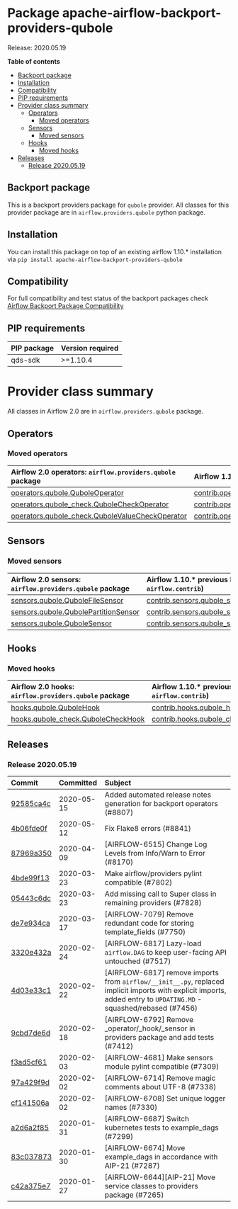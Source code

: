 <!--
 Licensed to the Apache Software Foundation (ASF) under one
 or more contributor license agreements.  See the NOTICE file
 distributed with this work for additional information
 regarding copyright ownership.  The ASF licenses this file
 to you under the Apache License, Version 2.0 (the
 "License"); you may not use this file except in compliance
 with the License.  You may obtain a copy of the License at

   http://www.apache.org/licenses/LICENSE-2.0

 Unless required by applicable law or agreed to in writing,
 software distributed under the License is distributed on an
 "AS IS" BASIS, WITHOUT WARRANTIES OR CONDITIONS OF ANY
 KIND, either express or implied.  See the License for the
 specific language governing permissions and limitations
 under the License.
 -->


# Package apache-airflow-backport-providers-qubole

Release: 2020.05.19

**Table of contents**

- [Backport package](#backport-package)
- [Installation](#installation)
- [Compatibility](#compatibility)
- [PIP requirements](#pip-requirements)
- [Provider class summary](#provider-class-summary)
    - [Operators](#operators)
        - [Moved operators](#moved-operators)
    - [Sensors](#sensors)
        - [Moved sensors](#moved-sensors)
    - [Hooks](#hooks)
        - [Moved hooks](#moved-hooks)
- [Releases](#releases)
    - [Release 2020.05.19](#release-20200519)

## Backport package

This is a backport providers package for `qubole` provider. All classes for this provider package
are in `airflow.providers.qubole` python package.

## Installation

You can install this package on top of an existing airflow 1.10.* installation via
`pip install apache-airflow-backport-providers-qubole`

## Compatibility

For full compatibility and test status of the backport packages check
[Airflow Backport Package Compatibility](https://cwiki.apache.org/confluence/display/AIRFLOW/Backported+providers+packages+for+Airflow+1.10.*+series)

## PIP requirements

| PIP package   | Version required   |
|:--------------|:-------------------|
| qds-sdk       | &gt;=1.10.4           |

# Provider class summary

All classes in Airflow 2.0 are in `airflow.providers.qubole` package.


## Operators




### Moved operators

| Airflow 2.0 operators: `airflow.providers.qubole` package                                                                                           | Airflow 1.10.* previous location (usually `airflow.contrib`)                                                                                                               |
|:----------------------------------------------------------------------------------------------------------------------------------------------------|:---------------------------------------------------------------------------------------------------------------------------------------------------------------------------|
| [operators.qubole.QuboleOperator](https://github.com/apache/airflow/blob/master/airflow/providers/qubole/operators/qubole.py)                       | [contrib.operators.qubole_operator.QuboleOperator](https://github.com/apache/airflow/blob/v1-10-stable/airflow/contrib/operators/qubole_operator.py)                       |
| [operators.qubole_check.QuboleCheckOperator](https://github.com/apache/airflow/blob/master/airflow/providers/qubole/operators/qubole_check.py)      | [contrib.operators.qubole_check_operator.QuboleCheckOperator](https://github.com/apache/airflow/blob/v1-10-stable/airflow/contrib/operators/qubole_check_operator.py)      |
| [operators.qubole_check.QuboleValueCheckOperator](https://github.com/apache/airflow/blob/master/airflow/providers/qubole/operators/qubole_check.py) | [contrib.operators.qubole_check_operator.QuboleValueCheckOperator](https://github.com/apache/airflow/blob/v1-10-stable/airflow/contrib/operators/qubole_check_operator.py) |




## Sensors



### Moved sensors

| Airflow 2.0 sensors: `airflow.providers.qubole` package                                                                          | Airflow 1.10.* previous location (usually `airflow.contrib`)                                                                                        |
|:---------------------------------------------------------------------------------------------------------------------------------|:----------------------------------------------------------------------------------------------------------------------------------------------------|
| [sensors.qubole.QuboleFileSensor](https://github.com/apache/airflow/blob/master/airflow/providers/qubole/sensors/qubole.py)      | [contrib.sensors.qubole_sensor.QuboleFileSensor](https://github.com/apache/airflow/blob/v1-10-stable/airflow/contrib/sensors/qubole_sensor.py)      |
| [sensors.qubole.QubolePartitionSensor](https://github.com/apache/airflow/blob/master/airflow/providers/qubole/sensors/qubole.py) | [contrib.sensors.qubole_sensor.QubolePartitionSensor](https://github.com/apache/airflow/blob/v1-10-stable/airflow/contrib/sensors/qubole_sensor.py) |
| [sensors.qubole.QuboleSensor](https://github.com/apache/airflow/blob/master/airflow/providers/qubole/sensors/qubole.py)          | [contrib.sensors.qubole_sensor.QuboleSensor](https://github.com/apache/airflow/blob/v1-10-stable/airflow/contrib/sensors/qubole_sensor.py)          |



## Hooks



### Moved hooks

| Airflow 2.0 hooks: `airflow.providers.qubole` package                                                                              | Airflow 1.10.* previous location (usually `airflow.contrib`)                                                                                      |
|:-----------------------------------------------------------------------------------------------------------------------------------|:--------------------------------------------------------------------------------------------------------------------------------------------------|
| [hooks.qubole.QuboleHook](https://github.com/apache/airflow/blob/master/airflow/providers/qubole/hooks/qubole.py)                  | [contrib.hooks.qubole_hook.QuboleHook](https://github.com/apache/airflow/blob/v1-10-stable/airflow/contrib/hooks/qubole_hook.py)                  |
| [hooks.qubole_check.QuboleCheckHook](https://github.com/apache/airflow/blob/master/airflow/providers/qubole/hooks/qubole_check.py) | [contrib.hooks.qubole_check_hook.QuboleCheckHook](https://github.com/apache/airflow/blob/v1-10-stable/airflow/contrib/hooks/qubole_check_hook.py) |






## Releases

### Release 2020.05.19

| Commit                                                                                         | Committed   | Subject                                                                                                                                                            |
|:-----------------------------------------------------------------------------------------------|:------------|:-------------------------------------------------------------------------------------------------------------------------------------------------------------------|
| [92585ca4c](https://github.com/apache/airflow/commit/92585ca4cb375ac879f4ab331b3a063106eb7b92) | 2020-05-15  | Added automated release notes generation for backport operators (#8807)                                                                                            |
| [4b06fde0f](https://github.com/apache/airflow/commit/4b06fde0f10ce178b3c336c5d901e3b089f2863d) | 2020-05-12  | Fix Flake8 errors (#8841)                                                                                                                                          |
| [87969a350](https://github.com/apache/airflow/commit/87969a350ddd41e9e77776af6d780b31e363eaca) | 2020-04-09  | [AIRFLOW-6515] Change Log Levels from Info/Warn to Error (#8170)                                                                                                   |
| [4bde99f13](https://github.com/apache/airflow/commit/4bde99f1323d72f6c84c1548079d5e98fc0a2a9a) | 2020-03-23  | Make airflow/providers pylint compatible (#7802)                                                                                                                   |
| [05443c6dc](https://github.com/apache/airflow/commit/05443c6dc8100e791446bbcc0df04de6e34017bb) | 2020-03-23  | Add missing call to Super class in remaining providers (#7828)                                                                                                     |
| [de7e934ca](https://github.com/apache/airflow/commit/de7e934ca3f21ce82f67accf92811b3ac044476f) | 2020-03-17  | [AIRFLOW-7079] Remove redundant code for storing template_fields (#7750)                                                                                           |
| [3320e432a](https://github.com/apache/airflow/commit/3320e432a129476dbc1c55be3b3faa3326a635bc) | 2020-02-24  | [AIRFLOW-6817] Lazy-load `airflow.DAG` to keep user-facing API untouched (#7517)                                                                                   |
| [4d03e33c1](https://github.com/apache/airflow/commit/4d03e33c115018e30fa413c42b16212481ad25cc) | 2020-02-22  | [AIRFLOW-6817] remove imports from `airflow/__init__.py`, replaced implicit imports with explicit imports, added entry to `UPDATING.MD` - squashed/rebased (#7456) |
| [9cbd7de6d](https://github.com/apache/airflow/commit/9cbd7de6d115795aba8bfb8addb060bfdfbdf87b) | 2020-02-18  | [AIRFLOW-6792] Remove _operator/_hook/_sensor in providers package and add tests (#7412)                                                                           |
| [f3ad5cf61](https://github.com/apache/airflow/commit/f3ad5cf6185b9d406d0fb0a4ecc0b5536f79217a) | 2020-02-03  | [AIRFLOW-4681] Make sensors module pylint compatible (#7309)                                                                                                       |
| [97a429f9d](https://github.com/apache/airflow/commit/97a429f9d0cf740c5698060ad55f11e93cb57b55) | 2020-02-02  | [AIRFLOW-6714] Remove magic comments about UTF-8 (#7338)                                                                                                           |
| [cf141506a](https://github.com/apache/airflow/commit/cf141506a25dbba279b85500d781f7e056540721) | 2020-02-02  | [AIRFLOW-6708] Set unique logger names (#7330)                                                                                                                     |
| [a2d6a2f85](https://github.com/apache/airflow/commit/a2d6a2f85e07c38be479e91e4a27981f308f4711) | 2020-01-31  | [AIRFLOW-6687] Switch kubernetes tests to example_dags (#7299)                                                                                                     |
| [83c037873](https://github.com/apache/airflow/commit/83c037873ff694eed67ba8b30f2d9c88b2c7c6f2) | 2020-01-30  | [AIRFLOW-6674] Move example_dags in accordance with AIP-21 (#7287)                                                                                                 |
| [c42a375e7](https://github.com/apache/airflow/commit/c42a375e799e5adb3f9536616372dc90ff47e6c8) | 2020-01-27  | [AIRFLOW-6644][AIP-21] Move service classes to providers package (#7265)                                                                                           |
